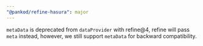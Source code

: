 ```yaml
---
"@pankod/refine-hasura": major
---
```


`metaData` is deprecated from `dataProvider` with refine@4, refine will pass `meta` instead, however, we still support `metaData` for backward compatibility.
